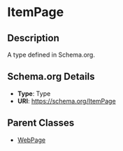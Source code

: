 # ItemPage

## Description
A type defined in Schema.org.

## Schema.org Details
- **Type**: Type
- **URI**: https://schema.org/ItemPage

## Parent Classes
- [WebPage](../WebPage.md)

